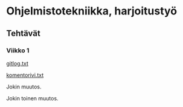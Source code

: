 # Ohjelmistotekniikka, harjoitustyö

## Tehtävät

### Viikko 1

[gitlog.txt](https://github.com/heinapaa/ot-harjoitustyo/blob/main/laskarit/viikko1/gitlog.txt)

[komentorivi.txt](https://github.com/heinapaa/ot-harjoitustyo/blob/main/laskarit/viikko1/komentorivi.txt)

Jokin muutos.

Jokin toinen muutos.
